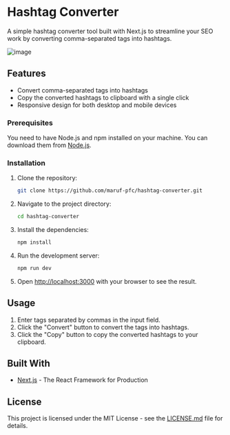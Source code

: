 # Hashtag Converter

A simple hashtag converter tool built with Next.js to streamline your SEO work by converting comma-separated tags into hashtags.

![image](https://github.com/user-attachments/assets/2409625c-4113-4f13-b889-88f8de197fa0)

## Features

- Convert comma-separated tags into hashtags
- Copy the converted hashtags to clipboard with a single click
- Responsive design for both desktop and mobile devices

### Prerequisites

You need to have Node.js and npm installed on your machine. You can download them from [Node.js](https://nodejs.org/).

### Installation

1. Clone the repository:
   ```bash
   git clone https://github.com/maruf-pfc/hashtag-converter.git
   ```
2. Navigate to the project directory:
   ```bash
   cd hashtag-converter
   ```
3. Install the dependencies:
   ```bash
   npm install
   ```
4. Run the development server:
   ```bash
   npm run dev
   ```
5. Open [http://localhost:3000](http://localhost:3000) with your browser to see the result.

## Usage

1. Enter tags separated by commas in the input field.
2. Click the "Convert" button to convert the tags into hashtags.
3. Click the "Copy" button to copy the converted hashtags to your clipboard.

## Built With

- [Next.js](https://nextjs.org/) - The React Framework for Production

## License

This project is licensed under the MIT License - see the [LICENSE.md](LICENSE.md) file for details.
